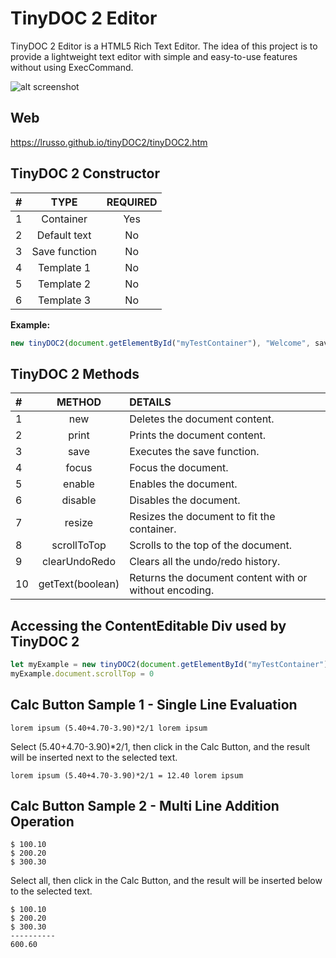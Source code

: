 # TinyDOC 2 Editor 

TinyDOC 2 Editor is a HTML5 Rich Text Editor. The idea of this project is to provide a lightweight text editor with simple and easy-to-use features without using ExecCommand.

![alt screenshot](https://raw.githubusercontent.com/lrusso/tinyDOC2/master/tinyDOC2.png)

## Web

https://lrusso.github.io/tinyDOC2/tinyDOC2.htm

## TinyDOC 2 Constructor

| # | TYPE | REQUIRED |
| :------------ |:---------------:| :-----:|
| 1 | Container | Yes | 
| 2 | Default text | No |
| 3 | Save function | No |
| 4 | Template 1 | No |
| 5 | Template 2 | No |
| 6 | Template 3 | No |

**Example:**
```javascript
new tinyDOC2(document.getElementById("myTestContainer"), "Welcome", saveFunction, "My Template1", "My Template2", "My Template3")
```

## TinyDOC 2 Methods

| # | METHOD | DETAILS |
| :------------ |:---------------:| :----- |
| 1 | new | Deletes the document content. | 
| 2 | print | Prints the document content. |
| 3 | save | Executes the save function. |
| 4 | focus | Focus the document. |
| 5 | enable | Enables the document. |
| 6 | disable | Disables the document. |
| 7 | resize | Resizes the document to fit the container. |
| 8 | scrollToTop | Scrolls to the top of the document. |
| 9 | clearUndoRedo | Clears all the undo/redo history. |
| 10 | getText(boolean) | Returns the document content with or without encoding. |

## Accessing the ContentEditable Div used by TinyDOC 2

```javascript
let myExample = new tinyDOC2(document.getElementById("myTestContainer"))
myExample.document.scrollTop = 0
```

## Calc Button Sample 1 - Single Line Evaluation

```
lorem ipsum (5.40+4.70-3.90)*2/1 lorem ipsum
```
Select (5.40+4.70-3.90)*2/1, then click in the Calc Button, and the result will be inserted next to the selected text.

```
lorem ipsum (5.40+4.70-3.90)*2/1 = 12.40 lorem ipsum
```

## Calc Button Sample 2 - Multi Line Addition Operation

```
$ 100.10
$ 200.20
$ 300.30
```

Select all, then click in the Calc Button, and the result will be inserted below to the selected text.

```
$ 100.10
$ 200.20
$ 300.30
----------
600.60
```
